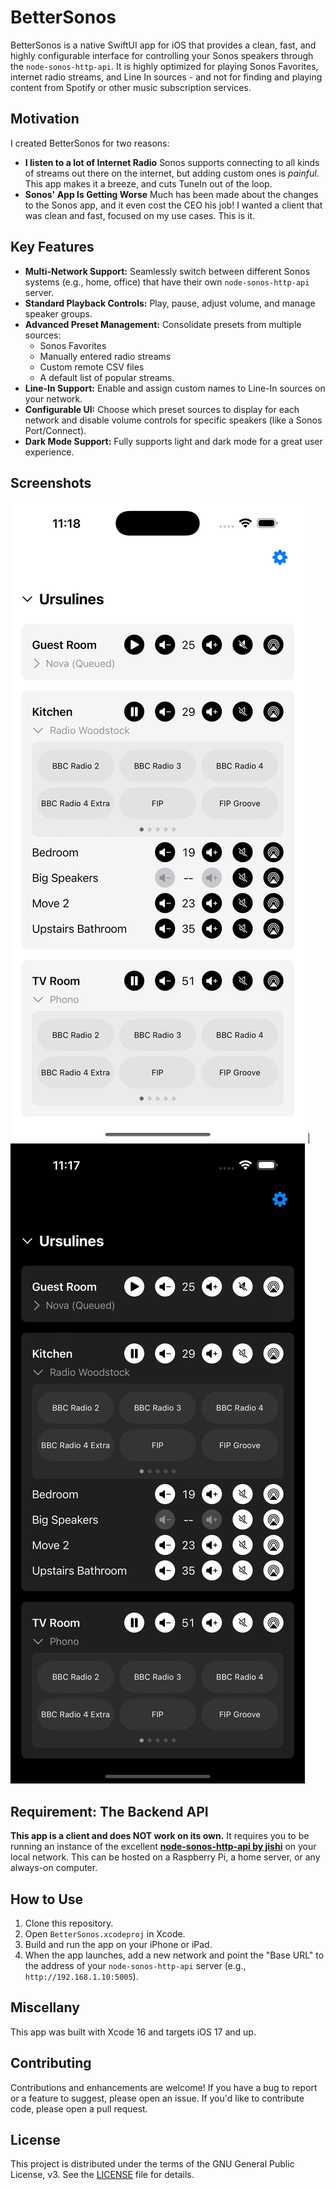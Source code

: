 # BetterSonos

BetterSonos is a native SwiftUI app for iOS that provides a clean, fast, and highly configurable interface for controlling your Sonos speakers through the `node-sonos-http-api`. It is highly optimized for playing Sonos Favorites, internet radio streams, and Line In sources - and not for finding and playing content from Spotify or other music subscription services.

## Motivation

I created BetterSonos for two reasons:

* **I listen to a lot of Internet Radio** Sonos supports connecting to all kinds of streams out there on the internet, but adding custom ones is *painful*. This app makes it a breeze, and cuts TuneIn out of the loop.
* **Sonos' App Is Getting Worse** Much has been made about the changes to the Sonos app, and it even cost the CEO his job! I wanted a client that was clean and fast, focused on my use cases. This is it.

## Key Features

* **Multi-Network Support:** Seamlessly switch between different Sonos systems (e.g., home, office) that have their own `node-sonos-http-api` server.
* **Standard Playback Controls:** Play, pause, adjust volume, and manage speaker groups.
* **Advanced Preset Management:** Consolidate presets from multiple sources:
    * Sonos Favorites
    * Manually entered radio streams
    * Custom remote CSV files
    * A default list of popular streams.
* **Line-In Support:** Enable and assign custom names to Line-In sources on your network.
* **Configurable UI:** Choose which preset sources to display for each network and disable volume controls for specific speakers (like a Sonos Port/Connect).
* **Dark Mode Support:** Fully supports light and dark mode for a great user experience.

## Screenshots
![Light Mode](.assets/light.png) | ![Dark Mode](.assets/dark.png)

## Requirement: The Backend API

**This app is a client and does NOT work on its own.** It requires you to be running an instance of the excellent **[node-sonos-http-api by jishi](https://github.com/jishi/node-sonos-http-api)** on your local network. This can be hosted on a Raspberry Pi, a home server, or any always-on computer.

## How to Use

1.  Clone this repository.
2.  Open `BetterSonos.xcodeproj` in Xcode.
3.  Build and run the app on your iPhone or iPad.
4.  When the app launches, add a new network and point the "Base URL" to the address of your `node-sonos-http-api` server (e.g., `http://192.168.1.10:5005`).

## Miscellany

This app was built with Xcode 16 and targets iOS 17 and up.

## Contributing

Contributions and enhancements are welcome! If you have a bug to report or a feature to suggest, please open an issue. If you'd like to contribute code, please open a pull request.

## License

This project is distributed under the terms of the GNU General Public License, v3. See the [LICENSE](LICENSE) file for details.
